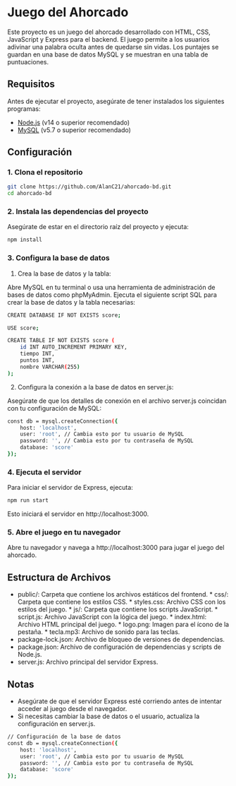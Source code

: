 # Juego del Ahorcado

Este proyecto es un juego del ahorcado desarrollado con HTML, CSS, JavaScript y Express para el backend. El juego permite a los usuarios adivinar una palabra oculta antes de quedarse sin vidas. Los puntajes se guardan en una base de datos MySQL y se muestran en una tabla de puntuaciones.

## Requisitos

Antes de ejecutar el proyecto, asegúrate de tener instalados los siguientes programas:

- [Node.js](https://nodejs.org/) (v14 o superior recomendado)
- [MySQL](https://www.mysql.com/) (v5.7 o superior recomendado)

## Configuración

### 1. Clona el repositorio

```bash
git clone https://github.com/AlanC21/ahorcado-bd.git
cd ahorcado-bd
```

### 2. Instala las dependencias del proyecto

Asegúrate de estar en el directorio raíz del proyecto y ejecuta:

```bash
npm install
```

### 3. Configura la base de datos

1. Crea la base de datos y la tabla:

Abre MySQL en tu terminal o usa una herramienta de administración de bases de datos como phpMyAdmin.
Ejecuta el siguiente script SQL para crear la base de datos y la tabla necesarias:

```bash
CREATE DATABASE IF NOT EXISTS score;

USE score;

CREATE TABLE IF NOT EXISTS score (
    id INT AUTO_INCREMENT PRIMARY KEY,
    tiempo INT,
    puntos INT,
    nombre VARCHAR(255)
);
```

2. Configura la conexión a la base de datos en server.js:

Asegúrate de que los detalles de conexión en el archivo server.js coincidan con tu configuración de MySQL:

```bash
const db = mysql.createConnection({
    host: 'localhost',
    user: 'root', // Cambia esto por tu usuario de MySQL
    password: '', // Cambia esto por tu contraseña de MySQL
    database: 'score'
});
```

### 4. Ejecuta el servidor

Para iniciar el servidor de Express, ejecuta:

```bash
npm run start
```

Esto iniciará el servidor en http://localhost:3000.

### 5. Abre el juego en tu navegador

Abre tu navegador y navega a http://localhost:3000 para jugar el juego del ahorcado.

## Estructura de Archivos
* public/: Carpeta que contiene los archivos estáticos del frontend.
        * css/: Carpeta que contiene los estilos CSS.
            * styles.css: Archivo CSS con los estilos del juego.
        * js/: Carpeta que contiene los scripts JavaScript.
            * script.js: Archivo JavaScript con la lógica del juego.
        * index.html: Archivo HTML principal del juego.
        * logo.png: Imagen para el ícono de la pestaña.
        * tecla.mp3: Archivo de sonido para las teclas.
* package-lock.json: Archivo de bloqueo de versiones de dependencias.
* package.json: Archivo de configuración de dependencias y scripts de Node.js.
* server.js: Archivo principal del servidor Express.

## Notas
* Asegúrate de que el servidor Express esté corriendo antes de intentar acceder al juego desde el navegador.
* Si necesitas cambiar la base de datos o el usuario, actualiza la configuración en server.js.

```bash
// Configuración de la base de datos
const db = mysql.createConnection({
    host: 'localhost',
    user: 'root', // Cambia esto por tu usuario de MySQL
    password: '', // Cambia esto por tu contraseña de MySQL
    database: 'score'
});
```
